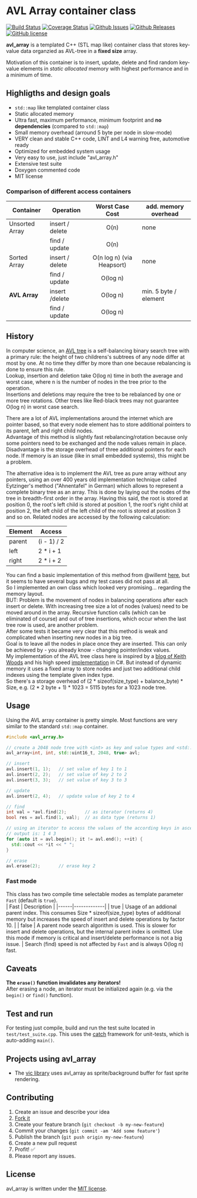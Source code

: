 # AVL Array container class

[![Build Status](https://travis-ci.org/mpaland/avl_array.svg?branch=master)](https://travis-ci.org/mpaland/avl_array)
[![Coverage Status](https://coveralls.io/repos/github/mpaland/avl_array/badge.svg?branch=master)](https://coveralls.io/github/mpaland/avl_array?branch=master)
[![Github Issues](https://img.shields.io/github/issues/mpaland/avl_array.svg)](http://github.com/mpaland/avl_array/issues)
[![Github Releases](https://img.shields.io/github/release/mpaland/avl_array.svg)](https://github.com/mpaland/avl_array/releases)
[![GitHub license](https://img.shields.io/badge/license-MIT-blue.svg)](https://raw.githubusercontent.com/mpaland/avl_array/master/LICENSE.MIT)

**avl_array** is a templated C++ (STL map like) container class that stores key-value data organzied as AVL-tree in a **fixed size** array.

Motivation of this container is to insert, update, delete and find random key-value elements in *static allocated* memory with highest performance and in a minimum of time.

## Highligths and design goals
- `std::map` like templated container class
- Static allocated memory
- Ultra fast, maximum performance, minimum footprint and **no dependencies** (compared to `std::map`)
- Small memory overhead (arround 5 byte per node in slow-mode)
- VERY clean and stable C++ code, LINT and L4 warning free, automotive ready
- Optimized for embedded system usage
- Very easy to use, just include "avl_array.h"
- Extensive test suite
- Doxygen commented code
- MIT license


### Comparison of different access containers

| Container | Operation | Worst Case Cost | add. memory overhead |
|-----------|-----------|:---------------:|----------------------|
| Unsorted Array   | insert / delete | O(n)               | none    |
|                  | find / update   | O(n)               |      |
| Sorted Array     | insert / delete | O(n log n) (via Heapsort) | none |
|                  | find / update   | O(log n)           |      |
| **AVL Array**    | insert /delete  | O(log n)           | min. 5 byte / element
|                  | find / update   | O(log n)           |      |


## History
In computer science, an [AVL tree](https://en.wikipedia.org/wiki/AVL_tree) is a self-balancing binary search tree with a primary rule: the height of two childrens's subtrees of any node differ at most by one. At no time they differ by more than one because rebalancing is done to ensure this rule.  
Lookup, insertion and deletion take O(log n) time in both the average and worst case, where n is the number of nodes in the tree prior to the operation.  
Insertions and deletions may require the tree to be rebalanced by one or more tree rotations.
Other trees like Red-black trees may not guarantee O(log n) in worst case search.  
  
There are a lot of AVL implementations around the internet which are pointer based, so that every node element has to store additional pointers to its parent, left and right child nodes.  
Advantage of this method is slightly fast rebalancing/rotation because only some pointers need to be exchanged and the node values remain in place.  
Disadvantage is the storage overhead of three additional pointers for each node. If memory is an issue (like in small embedded systems), this might be a problem.  
  
The alternative idea is to implement the AVL tree as pure array without any pointers, using an over 400 years old implementation technique called Eytzinger's method ("Ahnentafel" in German) which allows to represent a complete binary tree as an array. This is done by laying out the nodes of the tree in breadth-first order in the array. Having this said, the root is stored at position 0, the root's left child is stored at position 1, the root's right child at position 2, the left child of the left child of the root is stored at position 3 and so on. 
Related nodes are accessed by the following calculation:

| Element | Access      |
|---------|-------------|
| parent  | (i - 1) / 2 |
| left    | 2 * i + 1   |
| right   | 2 * i + 2   |

You can find a basic implementation of this method from @willemt [here](https://github.com/willemt/array-avl-tree), but it seems to have several bugs and my test cases did not pass at all.  
So I implemented an own class which looked very promising... regarding the memory layout.  
BUT: Problem is the movement of nodes in balancing operations after each insert or delete. With increasing tree size a lot of nodes (values) need to be moved around in the array.
Recursive function calls (which can be eliminated of course) and out of tree insertions, which occur when the last tree row is used, are another problem.  
After some tests it became very clear that this method is weak and complicated when inserting new nodes in a big tree.  
Goal is to leave all the nodes in place once they are inserted. This can only be achieved by - you already know - changing pointer/index values.  
My implementation of the AVL tree class here is inspired by a [blog of Keith Woods](https://bitlush.com/blog/efficient-avl-tree-in-c-sharp) and his high speed [implementation](https://github.com/bitlush/avl-tree-c-sharp) in C#. But instead of dynamic memory it uses a fixed array to store nodes and just two additional child indexes using the template given index type.  
So there's a storage overhead of (2 * sizeof(size_type) + balance_byte) * Size, e.g. (2 * 2 byte + 1) * 1023 = 5115 bytes for a 1023 node tree.  


## Usage
Using the AVL array container is pretty simple. Most functions are very similar to the standard `std::map` container.

```c++
#include <avl_array.h>

// create a 2048 node tree with <int> as key and value types and <std::uint16_t> as size type in 'Fast' mode
avl_array<int, int, std::uint16_t, 2048, true> avl;

// insert
avl.insert(1, 1);   // set value of key 1 to 1
avl.insert(2, 2);   // set value of key 2 to 2
avl.insert(3, 3);   // set value of key 3 to 3

// update
avl.insert(2, 4);   // update value of key 2 to 4

// find
int val = *avl.find(2);       // as iterator (returns 4)
bool res = avl.find(1, val);  // as data type (returns 1)

// using an iterator to access the values of the according keys in ascending key order
// output is: 1 4 3
for (auto it = avl.begin(); it != avl.end(); ++it) {
  std::cout << *it << " ";
}

// erase
avl.erase(2);       // erase key 2
```


### Fast mode
This class has two compile time selectable modes as template parameter `Fast` (default is `true`).  
| Fast | Description |
|------|-------------|
| true | Usage of an addional parent index. This consumes Size * sizeof(size_type) bytes of additional memory but increases the speed of insert and delete operations by factor 10. |
| false | A parent node search algorithm is used. This is slower for insert and delete operations, but the internal parent index is omitted. Use this mode if memory is critical and insert/delete performance is not a big issue. |
Search (find) speed is not affected by `Fast` and is always O(log n) fast.


## Caveats
**The `erase()` function invalidates any iterators!**  
After erasing a node, an iterator must be initialized again (e.g. via the `begin()` or `find()` function).


## Test and run
For testing just compile, build and run the test suite located in `test/test_suite.cpp`. This uses the [catch](https://github.com/philsquared/Catch) framework for unit-tests, which is auto-adding `main()`.


## Projects using avl_array
- The [vic library](https://github.com/mpaland/vic) uses avl_array as sprite/background buffer for fast sprite rendering.


## Contributing
1. Create an issue and describe your idea
2. [Fork it](https://github.com/mpaland/avl_array/fork)
3. Create your feature branch (`git checkout -b my-new-feature`)
4. Commit your changes (`git commit -am 'Add some feature'`)
5. Publish the branch (`git push origin my-new-feature`)
6. Create a new pull request
7. Profit! :white_check_mark:
8. Please report any issues.


## License
avl_array is written under the [MIT license](http://www.opensource.org/licenses/MIT).
